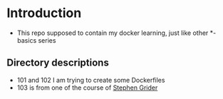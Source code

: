 # Introduction

- This repo supposed to contain my docker learning, just like other \*-basics series

## Directory descriptions

- 101 and 102 I am trying to create some Dockerfiles
- 103 is from one of the course of [Stephen Grider](https://www.udemy.com/user/sgslo/)
